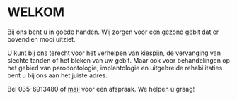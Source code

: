 WELKOM
========

Bij ons bent u in goede handen. Wij zorgen voor een gezond gebit dat er bovendien mooi uitziet. 

U kunt bij ons terecht voor het verhelpen van kiespijn, de vervanging van slechte tanden of het bleken van uw gebit. Maar ook voor behandelingen op het gebied van parodontologie, implantologie en uitgebreide rehabilitaties bent u bij ons aan het juiste adres.

Bel 035-6913480 of [mail](afspraak@tandartsgooi.nl) voor een afspraak. We helpen u graag!
